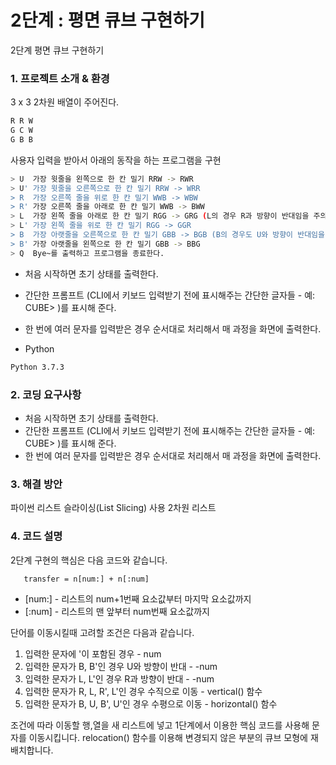 # 2단계 : 평면 큐브 구현하기

2단계 평면 큐브 구현하기

### 1. 프로젝트 소개 & 환경

3 x 3 2차원 배열이 주어진다.
 ```bash
 R R W
 G C W
 G B B
 ```
 
 사용자 입력을 받아서 아래의 동작을 하는 프로그램을 구현
  ```bash
> U  가장 윗줄을 왼쪽으로 한 칸 밀기 RRW -> RWR
> U' 가장 윗줄을 오른쪽으로 한 칸 밀기 RRW -> WRR
> R  가장 오른쪽 줄을 위로 한 칸 밀기 WWB -> WBW
> R' 가장 오른쪽 줄을 아래로 한 칸 밀기 WWB -> BWW
> L  가장 왼쪽 줄을 아래로 한 칸 밀기 RGG -> GRG (L의 경우 R과 방향이 반대임을 주의한다.)
> L' 가장 왼쪽 줄을 위로 한 칸 밀기 RGG -> GGR
> B  가장 아랫줄을 오른쪽으로 한 칸 밀기 GBB -> BGB (B의 경우도 U와 방향이 반대임을 주의한다.)
> B' 가장 아랫줄을 왼쪽으로 한 칸 밀기 GBB -> BBG
> Q  Bye~를 출력하고 프로그램을 종료한다.

 ```
 
- 처음 시작하면 초기 상태를 출력한다.
- 간단한 프롬프트 (CLI에서 키보드 입력받기 전에 표시해주는 간단한 글자들 - 예: CUBE> )를 표시해 준다.
- 한 번에 여러 문자를 입력받은 경우 순서대로 처리해서 매 과정을 화면에 출력한다.

- Python
 ```bash
 Python 3.7.3
 ```

### 2. 코딩 요구사항
- 처음 시작하면 초기 상태를 출력한다.
- 간단한 프롬프트 (CLI에서 키보드 입력받기 전에 표시해주는 간단한 글자들 - 예: CUBE> )를 표시해 준다.
- 한 번에 여러 문자를 입력받은 경우 순서대로 처리해서 매 과정을 화면에 출력한다.


### 3. 해결 방안
파이썬 리스트 슬라이싱(List Slicing) 사용
2차원 리스트 

### 4. 코드 설명

2단계 구현의 핵심은 다음 코드와 같습니다.
 ```
    transfer = n[num:] + n[:num]
 ```
 * [num:] - 리스트의 num+1번째 요소값부터 마지막 요소값까지
 * [:num] - 리스트의 맨 앞부터 num번째 요소값까지
 

단어를 이동시킬때 고려할 조건은 다음과 같습니다.

1. 입력한 문자에 '이 포함된 경우 - num
2. 입력한 문자가 B, B'인 경우 U와 방향이 반대 - -num
3. 입력한 문자가 L, L'인 경우 R과 방향이 반대 - -num
4. 입력한 문자가 R, L, R', L'인 경우 수직으로 이동 - vertical() 함수
5. 입력한 문자가 B, U, B', U'인 경우 수평으로 이동 - horizontal() 함수


조건에 따라 이동할 행,열을 새 리스트에 넣고 1단계에서 이용한 핵심 코드를 사용해 문자를 이동시킵니다.
relocation() 함수를 이용해 변경되지 않은 부분의 큐브 모형에 재배치합니다.
